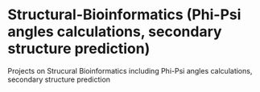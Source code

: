 # Structural-Bioinformatics (Phi-Psi angles calculations, secondary structure prediction)
Projects on Strucural Bioinformatics including Phi-Psi angles calculations, secondary structure prediction

